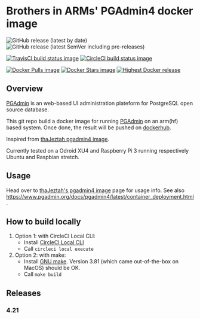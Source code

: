 # Brothers in ARMs' PGAdmin4 docker image![GitHub release (latest by date)](https://img.shields.io/github/v/release/biarms/pgadmin4?label=Latest%20Github%20release&logo=Github)![GitHub release (latest SemVer including pre-releases)](https://img.shields.io/github/v/release/biarms/pgadmin4?include_prereleases&label=Highest%20GitHub%20release&logo=Github&sort=semver)[![TravisCI build status image](https://img.shields.io/travis/biarms/pgadmin4/master?label=Travis%20build&logo=Travis)](https://travis-ci.org/biarms/pgadmin4)[![CircleCI build status image](https://img.shields.io/circleci/build/gh/biarms/pgadmin4/master?label=CircleCI%20build&logo=CircleCI)](https://circleci.com/gh/biarms/pgadmin4)[![Docker Pulls image](https://img.shields.io/docker/pulls/biarms/pgadmin4?logo=Docker)](https://hub.docker.com/r/biarms/pgadmin4)[![Docker Stars image](https://img.shields.io/docker/stars/biarms/pgadmin4?logo=Docker)](https://hub.docker.com/r/biarms/pgadmin4)[![Highest Docker release](https://img.shields.io/docker/v/biarms/pgadmin4?label=docker%20release&logo=Docker&sort=semver)](https://hub.docker.com/r/biarms/pgadmin4)<!--[![build status](https://api.travis-ci.org/biarms/pgadmin4.svg?branch=master)](https://travis-ci.org/biarms/pgadmin4)-->## Overview[PGAdmin](https://pgadmin.org) is an web-based UI administration plateform for PostgreSQL open source database.This git repo build a docker image for running [PGAdmin](https://pgadmin.org) on an arm(hf) based system.Once done, the result will be pushed on [dockerhub](https://hub.docker.com/r/biarms/pgadmin4/).Inspired from [thaJeztah pgadmin4 image](https://github.com/thaJeztah/pgadmin4-docker).Currently tested on a Odroid XU4 and Raspberry Pi 3 running respectively Ubuntu and Raspbian stretch.## UsageHead over to [thaJeztah's pgadmin4 image](https://github.com/thaJeztah/pgadmin4-docker) page for usage info.See also https://www.pgadmin.org/docs/pgadmin4/latest/container_deployment.html.## How to build locally1. Option 1: with CircleCI Local CLI:   - Install [CircleCI Local CLI](https://circleci.com/docs/2.0/local-cli/)   - Call `circleci local execute`2. Option 2: with make:   - Install [GNU make](https://www.gnu.org/software/make/manual/make.html). Version 3.81 (which came out-of-the-box on MacOS) should be OK.   - Call `make build`## Releases### 4.21